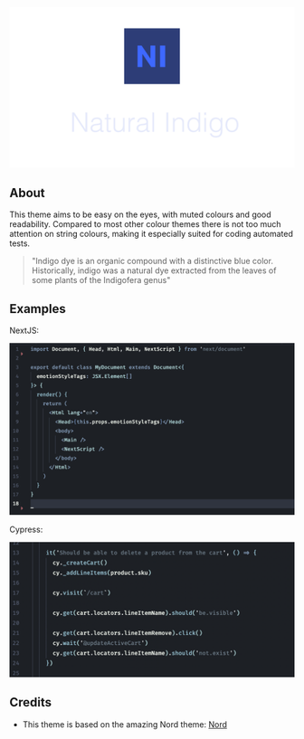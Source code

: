 <p align="center"><img src="https://raw.githubusercontent.com/tlolkema/natural-indigo/master/natural-indigo-header.png"/></p>

## About

This theme aims to be easy on the eyes, with muted colours and good readability.
Compared to most other colour themes there is not too much attention on string colours, making it especially suited for coding automated tests.

> "Indigo dye is an organic compound with a distinctive blue color. Historically, indigo was a natural dye extracted from the leaves of some plants of the Indigofera genus"

## Examples

NextJS:

<p align="center"><img src="https://raw.githubusercontent.com/tlolkema/natural-indigo/master/nextjs-screenshot.png"/></p>

Cypress:

<p align="center"><img src="https://raw.githubusercontent.com/tlolkema/natural-indigo/master/cypress-screenshot.png"/></p>

## Credits

- This theme is based on the amazing Nord theme:
  [Nord](https://github.com/arcticicestudio/nord-visual-studio-code)
